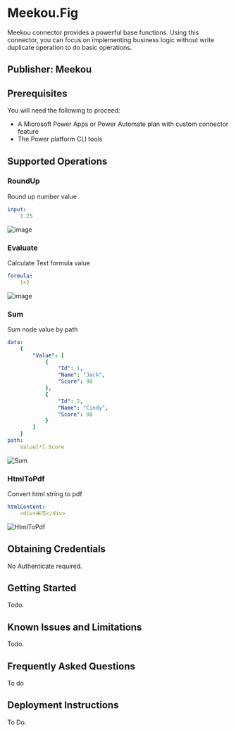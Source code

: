 # Meekou.Fig

Meekou connector provides a powerful base functions. Using this connector, you can focus on implementing business logic without write duplicate operation to do basic operations.

## Publisher: Meekou

## Prerequisites

You will need the following to proceed:

* A Microsoft Power Apps or Power Automate plan with custom connector feature
* The Power platform CLI tools

## Supported Operations

### RoundUp

Round up number value

```yaml
input:
    1.25
```

![image](https://github.com/user-attachments/assets/84f98a39-13f6-4be3-8bd5-50199834cdec)

### Evaluate
  
Calculate Text formula value

```yaml
formula:
    1+2
```

![image](https://github.com/user-attachments/assets/bb44afd9-a99b-4bee-991d-ba8115ca8f13)

### Sum

Sum node value by path

```yaml
data:
    {
        "Value": [
            {
                "Id": 1,
                "Name": "Jack",
                "Score": 90
            },
            {
                "Id": 2,
                "Name": "Cindy",
                "Score": 90
            }
        ]
    }
path:    
    Value[*].Score
```

![Sum](https://github.com/user-attachments/assets/460e2228-ba01-4ee1-beaf-4c6a2be7a228)

### HtmlToPdf

Convert html string to pdf

```yaml
htmlContent:
    <div>米可</div>
```

![HtmlToPdf](https://github.com/user-attachments/assets/5444443a-41ac-4bc8-9160-dd416bffc52f)

## Obtaining Credentials

No Authenticate required.

## Getting Started

Todo.

## Known Issues and Limitations

Todo.

## Frequently Asked Questions

To do

## Deployment Instructions

To Do.

